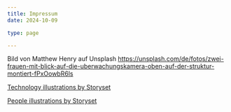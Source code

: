 ```yaml
---
title: Impressum
date: 2024-10-09

type: page

---
```


Bild von Matthew Henry auf Unsplash https://unsplash.com/de/fotos/zwei-frauen-mit-blick-auf-die-uberwachungskamera-oben-auf-der-struktur-montiert-fPxOowbR6ls

<a href="https://storyset.com/technology">Technology illustrations by Storyset</a>

<a href="https://storyset.com/people">People illustrations by Storyset</a>
<!-- (TODO: move to footer - Websites: Insert the attribution on the page where the icon is shown. This can be placed next to the image or on the footer of the website.) -->